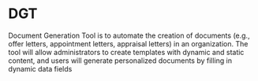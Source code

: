 # DGT
Document Generation Tool is to automate the creation of documents (e.g., offer letters, appointment letters, appraisal letters) in an organization. The tool will allow administrators to create templates with dynamic and static content, and users will generate personalized documents by filling in dynamic data fields
